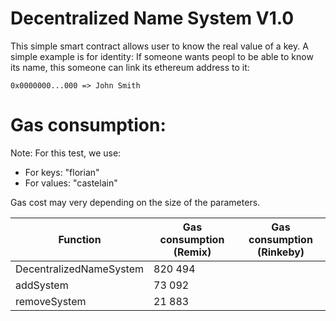 # Decentralized Name System V1.0

This simple smart contract allows user to know the real value of a key.
A simple example is for identity: If someone wants peopl to be able to know its name, this someone can link its ethereum address to it:

`0x0000000...000 => John Smith`

# Gas consumption:
Note: For this test, we use:
- For keys: "florian"
- For values: "castelain"

Gas cost may very depending on the size of the parameters.

| Function  | Gas consumption (Remix) | Gas consumption (Rinkeby) |
| ------------- | ------------- | ------------- |
| DecentralizedNameSystem  | 820 494 | | 
| addSystem | 73 092 |   |
| removeSystem | 21 883 |  |